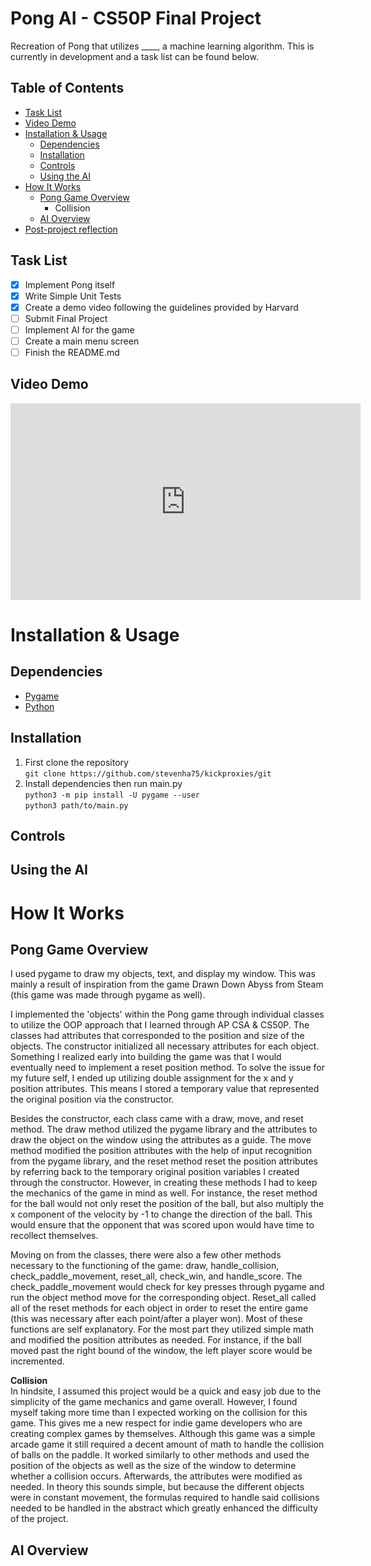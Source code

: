 # Pong AI - CS50P Final Project
 Recreation of Pong that utilizes ____, a machine learning algorithm. This is currently in development and a task list can be found below.

## Table of Contents
- [Task List](https://github.com/stevenha75/Pong-AI#task-list)
- [Video Demo](https://github.com/stevenha75/Pong-AI#video-demo)
- [Installation & Usage](https://github.com/stevenha75/Pong-AI#installation--usage)
  - [Dependencies](https://github.com/stevenha75/Pong-AI#dependencies)
  - [Installation](https://github.com/stevenha75/Pong-AI#installation)
  - [Controls](https://github.com/stevenha75/Pong-AI#controls)
  - [Using the AI](https://github.com/stevenha75/Pong-AI#using-the-ai)
- [How It Works](https://github.com/stevenha75/Pong-AI#how-it-works)
  - [Pong Game Overview](https://github.com/stevenha75/Pong-AI#pong-game-overview)
    - Collision
  - [AI Overview](https://github.com/stevenha75/Pong-AI/blob/main/README.md#ai-overview)
- [Post-project reflection](https://github.com/stevenha75/Pong-AI#ai-overview)

## Task List
 - [x] Implement Pong itself
 - [x] Write Simple Unit Tests
 - [x] Create a demo video following the guidelines provided by Harvard
 - [ ] Submit Final Project
 - [ ] Implement AI for the game
 - [ ] Create a main menu screen
 - [ ] Finish the README.md

 ## Video Demo
<iframe width="560" height="315" src="https://www.youtube.com/embed/TM2VOzjg8Xg" frameborder="0" allowfullscreen></iframe>

 # Installation & Usage

   ## Dependencies
 - [Pygame](https://www.pygame.org/wiki/GettingStarted)
 - [Python](https://www.python.org/downloads/)

 ## Installation
 1. First clone the repository\
 ```git clone https://github.com/stevenha75/kickproxies/git```
 2. Install dependencies then run main.py\
 ```python3 -m pip install -U pygame --user```\
 ```python3 path/to/main.py```

 ## Controls

 ## Using the AI

 # How It Works
 ## Pong Game Overview
 I used pygame to draw my objects, text, and display my window. This was mainly a result of inspiration from the game Drawn Down Abyss from Steam (this game was made through pygame as well). 

I implemented the 'objects' within the Pong game through individual classes to utilize the OOP approach that I learned through AP CSA & CS50P. The classes had attributes that corresponded to the position and size of the objects. The constructor initialized all necessary attributes for each object. Something I realized early into building the game was that I would eventually need to implement a reset position method. To solve the issue for my future self, I ended up utilizing double assignment for the x and y position attributes. This means I stored a temporary value that represented the original position via the constructor. 

Besides the constructor, each class came with a draw, move, and reset method. The draw method utilized the pygame library and the attributes to draw the object on the window using the attributes as a guide. The move method modified the position attributes with the help of input recognition from the pygame library, and the reset method reset the position attributes by referring back to the temporary original position variables I created through the constructor. However, in creating these methods I had to keep the mechanics of the game in mind as well. For instance, the reset method for the ball would not only reset the position of the ball, but also multiply the x component of the velocity by -1 to change the direction of the ball. This would ensure that the opponent that was scored upon would have time to recollect themselves.

Moving on from the classes, there were also a few other methods necessary to the functioning of the game: draw, handle_collision, check_paddle_movement, reset_all, check_win, and handle_score. The check_paddle_movement would check for key presses through pygame and run the object method move for the corresponding object. Reset_all called all of the reset methods for each object in order to reset the entire game (this was necessary after each point/after a player won). Most of these functions are self explanatory. For the most part they utilized simple math and modified the position attributes as needed. For instance, if the ball moved past the right bound of the window, the left player score would be incremented.

**Collision**\
In hindsite, I assumed this project would be a quick and easy job due to the simplicity of the game mechanics and game overall. However, I found myself taking more time than I expected working on the collision for this game. This gives me a new respect for indie game developers who are creating complex games by themselves. Although this game was a simple arcade game it still required a decent amount of math to handle the collision of balls on the paddle. It worked similarly to other methods and used the position of the objects as well as the size of the window to determine whether a collision occurs. Afterwards, the attributes were modified as needed. In theory this sounds simple, but because the different objects were in constant movement, the formulas required to handle said collisions needed to be handled in the abstract which greatly enhanced the difficulty of the project.

## AI Overview
